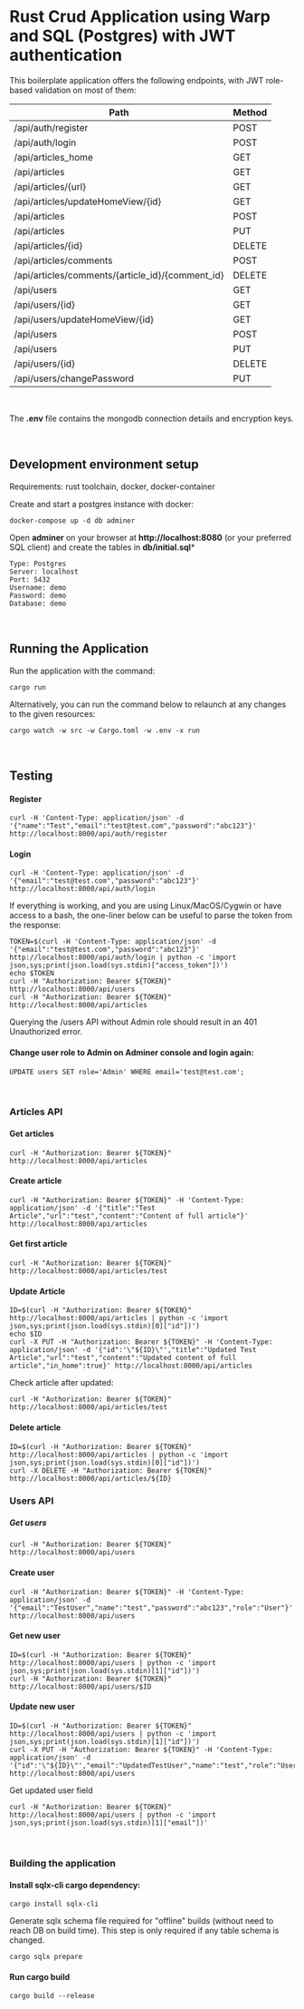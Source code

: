 # Rust Crud Application using Warp and SQL (Postgres) with JWT authentication

This boilerplate application offers the following endpoints, with JWT role-based validation on most of them:

| Path | Method |
|------|--------|
| /api/auth/register | POST |
| /api/auth/login | POST |
| /api/articles_home | GET |
| /api/articles | GET |
| /api/articles/{url} | GET |
| /api/articles/updateHomeView/{id} | GET |
| /api/articles | POST |
| /api/articles | PUT |
| /api/articles/{id} | DELETE |
| /api/articles/comments | POST |
| /api/articles/comments/{article_id}/{comment_id} | DELETE |
| /api/users | GET |
| /api/users/{id} | GET |
| /api/users/updateHomeView/{id} | GET |
| /api/users | POST |
| /api/users | PUT |
| /api/users/{id} | DELETE |
| /api/users/changePassword | PUT |

<br />

The **.env** file contains the mongodb connection details and encryption keys.

<br />


## Development environment setup

Requirements: rust toolchain, docker, docker-container

Create and start a postgres instance with docker:

    docker-compose up -d db adminer


Open **adminer** on your browser at **http://localhost:8080** (or your preferred SQL client) and create the tables in **db/initial.sql***

    Type: Postgres
    Server: localhost
    Port: 5432
    Username: demo
    Password: demo
    Database: demo

<br />

## Running the Application
Run the application with the command:

    cargo run

Alternatively, you can run the command below to relaunch at any changes to the given resources:

    cargo watch -w src -w Cargo.toml -w .env -x run

<br />

## Testing

#### Register

    curl -H 'Content-Type: application/json' -d '{"name":"Test","email":"test@test.com","password":"abc123"}' http://localhost:8000/api/auth/register

#### Login

    curl -H 'Content-Type: application/json' -d '{"email":"test@test.com","password":"abc123"}' http://localhost:8000/api/auth/login

If everything is working, and you are using Linux/MacOS/Cygwin or have access to a bash, the one-liner below can be useful to parse the token from the response:

    TOKEN=$(curl -H 'Content-Type: application/json' -d '{"email":"test@test.com","password":"abc123"}' http://localhost:8000/api/auth/login | python -c 'import json,sys;print(json.load(sys.stdin)["access_token"])')
    echo $TOKEN
    curl -H "Authorization: Bearer ${TOKEN}" http://localhost:8000/api/users
    curl -H "Authorization: Bearer ${TOKEN}" http://localhost:8000/api/articles

Querying the /users API without Admin role should result in an 401 Unauthorized error.

#### Change user role to Admin on Adminer console and login again:

    UPDATE users SET role='Admin' WHERE email='test@test.com';

<br />


### Articles API

#### Get articles

    curl -H "Authorization: Bearer ${TOKEN}" http://localhost:8000/api/articles

#### Create article

    curl -H "Authorization: Bearer ${TOKEN}" -H 'Content-Type: application/json' -d '{"title":"Test Article","url":"test","content":"Content of full article"}' http://localhost:8000/api/articles 

#### Get first article

    curl -H "Authorization: Bearer ${TOKEN}" http://localhost:8000/api/articles/test

#### Update Article

    ID=$(curl -H "Authorization: Bearer ${TOKEN}" http://localhost:8000/api/articles | python -c 'import json,sys;print(json.load(sys.stdin)[0]["id"])')
    echo $ID
    curl -X PUT -H "Authorization: Bearer ${TOKEN}" -H 'Content-Type: application/json' -d '{"id":'\"${ID}\"',"title":"Updated Test Article","url":"test","content":"Updated content of full article","in_home":true}' http://localhost:8000/api/articles

Check article after updated:

    curl -H "Authorization: Bearer ${TOKEN}" http://localhost:8000/api/articles/test

#### Delete article

    ID=$(curl -H "Authorization: Bearer ${TOKEN}" http://localhost:8000/api/articles | python -c 'import json,sys;print(json.load(sys.stdin)[0]["id"])')
    curl -X DELETE -H "Authorization: Bearer ${TOKEN}" http://localhost:8000/api/articles/${ID}

### Users API

##### Get users

    curl -H "Authorization: Bearer ${TOKEN}" http://localhost:8000/api/users

#### Create user

    curl -H "Authorization: Bearer ${TOKEN}" -H 'Content-Type: application/json' -d '{"email":"TestUser","name":"test","password":"abc123","role":"User"}' http://localhost:8000/api/users 

#### Get new user

    ID=$(curl -H "Authorization: Bearer ${TOKEN}" http://localhost:8000/api/users | python -c 'import json,sys;print(json.load(sys.stdin)[1]["id"])')
    curl -H "Authorization: Bearer ${TOKEN}" http://localhost:8000/api/users/$ID

#### Update new user

    ID=$(curl -H "Authorization: Bearer ${TOKEN}" http://localhost:8000/api/users | python -c 'import json,sys;print(json.load(sys.stdin)[1]["id"])')
    curl -X PUT -H "Authorization: Bearer ${TOKEN}" -H 'Content-Type: application/json' -d '{"id":'\"${ID}\"',"email":"UpdatedTestUser","name":"test","role":"User"}' http://localhost:8000/api/users 

Get updated user field

    curl -H "Authorization: Bearer ${TOKEN}" http://localhost:8000/api/users | python -c 'import json,sys;print(json.load(sys.stdin)[1]["email"])'

<br />

### **Building the application**

#### Install sqlx-cli cargo dependency:

    cargo install sqlx-cli

Generate sqlx schema file required for "offline" builds (without need to reach DB on build time). This step is only required if any table schema is changed.

    cargo sqlx prepare

#### Run cargo build

    cargo build --release